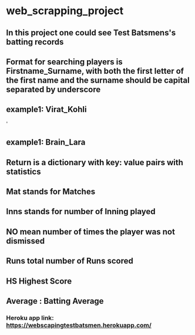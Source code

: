 # web_scrapping_project

## In this project one could see Test Batsmens's batting records

## Format for searching players is Firstname_Surname, with both the first letter of the first name and the surname should be capital separated by underscore

## example1: Virat_Kohli
'
## example1: Brain_Lara

## Return is a dictionary with key: value pairs with statistics

## Mat stands for Matches 

## Inns stands for number of Inning played

## NO mean  number of times the player was not dismissed


## Runs total number of Runs scored
 
 
## HS Highest Score

## Average : Batting Average


### Heroku app link: https://webscapingtestbatsmen.herokuapp.com/
